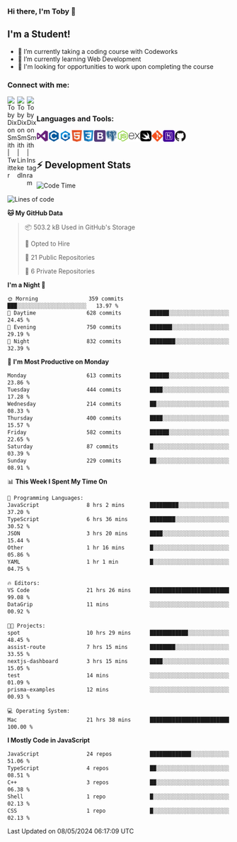 ### Hi there, I'm Toby 👋

## I'm a Student!
- 🔭 I’m currently taking a coding course with Codeworks
- 🌱 I’m currently learning Web Development
- 💬 I'm looking for opportunities to work upon completing the course

### Connect with me:

[<img align="left" alt="Toby Dixon Smith | Twitter" width="22px" src="https://cdn.jsdelivr.net/npm/simple-icons@v3/icons/twitter.svg" />][twitter]
[<img align="left" alt="Toby Dixon Smith | LinkedIn" width="22px" src="https://cdn.jsdelivr.net/npm/simple-icons@v3/icons/linkedin.svg" />][linkedin]
[<img align="left" alt="Toby Dixon Smith | Instagram" width="22px" src="https://cdn.jsdelivr.net/npm/simple-icons@v3/icons/instagram.svg" />][instagram]

[twitter]: https://twitter.com/TobyDixonSmith1
[instagram]: https://www.instagram.com/toby_ds1/
[linkedin]: https://www.linkedin.com/in/toby-dixon-smith-4734331a3/

<br />

### Languages and Tools:

<img align="left" alt="Visual Studio Code" title="Visual Studio Code" width="26px" src="logos/visualstudio.png" />
<img align="left" alt="C" title="C" width="26px" src="logos/c.png" />
<img align="left" alt="C++" title="C++" width="26px" src="logos/c-plus.png" />
<img align="left" alt="HTML5" title="HTML 5" width="26px" src="logos/html.png" />
<img align="left" alt="CSS3" title="CSS 3" width="26px" src="logos/css3.png" />
<img align="left" alt="BootStrap" title="BootStrap" width="26px" src="logos/bootstrap.png" />
<img align="left" alt="PostgresSQL" title="PostgresSPQ" width="26px" src="logos/postgresql.png" />
<img align="left" alt="Node JS" title="Node JS" width="26px" src="logos/node-js.png" />
<img align="left" alt="Express" title="Express" width="26px" src="logos/express.png" />
<img align="left" alt="Swift" title="Swift" width="26px" src="logos/swift.png" />
<img align="left" alt="Git" title="Git" width="26px" src="logos/git.png" />
<img align="left" alt="Heroku" title="Heroku" width="26px" src="logos/heroku.png" />
<img align="left" alt="GitHub" title="GitHub" width="26px" src="logos/github.png" />
<br />
<br />

## :zap: Development Stats

<!--START_SECTION:waka-->
![Code Time](http://img.shields.io/badge/Code%20Time-535%20hrs%2023%20mins-blue)

![Lines of code](https://img.shields.io/badge/From%20Hello%20World%20I%27ve%20Written-2.1%20million%20lines%20of%20code-blue)

**🐱 My GitHub Data** 

> 📦 503.2 kB Used in GitHub's Storage 
 > 
> 💼 Opted to Hire
 > 
> 📜 21 Public Repositories 
 > 
> 🔑 6 Private Repositories 
 > 
**I'm a Night 🦉** 

```text
🌞 Morning                359 commits         ███░░░░░░░░░░░░░░░░░░░░░░   13.97 % 
🌆 Daytime                628 commits         ██████░░░░░░░░░░░░░░░░░░░   24.45 % 
🌃 Evening                750 commits         ███████░░░░░░░░░░░░░░░░░░   29.19 % 
🌙 Night                  832 commits         ████████░░░░░░░░░░░░░░░░░   32.39 % 
```
📅 **I'm Most Productive on Monday** 

```text
Monday                   613 commits         ██████░░░░░░░░░░░░░░░░░░░   23.86 % 
Tuesday                  444 commits         ████░░░░░░░░░░░░░░░░░░░░░   17.28 % 
Wednesday                214 commits         ██░░░░░░░░░░░░░░░░░░░░░░░   08.33 % 
Thursday                 400 commits         ████░░░░░░░░░░░░░░░░░░░░░   15.57 % 
Friday                   582 commits         ██████░░░░░░░░░░░░░░░░░░░   22.65 % 
Saturday                 87 commits          █░░░░░░░░░░░░░░░░░░░░░░░░   03.39 % 
Sunday                   229 commits         ██░░░░░░░░░░░░░░░░░░░░░░░   08.91 % 
```


📊 **This Week I Spent My Time On** 

```text
💬 Programming Languages: 
JavaScript               8 hrs 2 mins        █████████░░░░░░░░░░░░░░░░   37.20 % 
TypeScript               6 hrs 36 mins       ████████░░░░░░░░░░░░░░░░░   30.52 % 
JSON                     3 hrs 20 mins       ████░░░░░░░░░░░░░░░░░░░░░   15.44 % 
Other                    1 hr 16 mins        █░░░░░░░░░░░░░░░░░░░░░░░░   05.86 % 
YAML                     1 hr 1 min          █░░░░░░░░░░░░░░░░░░░░░░░░   04.75 % 

🔥 Editors: 
VS Code                  21 hrs 26 mins      █████████████████████████   99.08 % 
DataGrip                 11 mins             ░░░░░░░░░░░░░░░░░░░░░░░░░   00.92 % 

🐱‍💻 Projects: 
spot                     10 hrs 29 mins      ████████████░░░░░░░░░░░░░   48.45 % 
assist-route             7 hrs 15 mins       ████████░░░░░░░░░░░░░░░░░   33.55 % 
nextjs-dashboard         3 hrs 15 mins       ████░░░░░░░░░░░░░░░░░░░░░   15.05 % 
test                     14 mins             ░░░░░░░░░░░░░░░░░░░░░░░░░   01.09 % 
prisma-examples          12 mins             ░░░░░░░░░░░░░░░░░░░░░░░░░   00.93 % 

💻 Operating System: 
Mac                      21 hrs 38 mins      █████████████████████████   100.00 % 
```

**I Mostly Code in JavaScript** 

```text
JavaScript               24 repos            █████████████░░░░░░░░░░░░   51.06 % 
TypeScript               4 repos             ██░░░░░░░░░░░░░░░░░░░░░░░   08.51 % 
C++                      3 repos             ██░░░░░░░░░░░░░░░░░░░░░░░   06.38 % 
Shell                    1 repo              █░░░░░░░░░░░░░░░░░░░░░░░░   02.13 % 
CSS                      1 repo              █░░░░░░░░░░░░░░░░░░░░░░░░   02.13 % 
```




 Last Updated on 08/05/2024 06:17:09 UTC
<!--END_SECTION:waka-->
